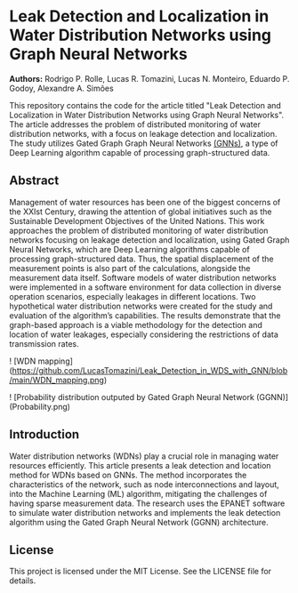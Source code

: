 # Leak Detection and Localization in Water Distribution Networks using Graph Neural Networks

**Authors:** Rodrigo P. Rolle, Lucas R. Tomazini, Lucas N. Monteiro, Eduardo P. Godoy, Alexandre A. Simões

This repository contains the code for the article titled "Leak Detection and Localization in Water Distribution Networks using Graph Neural Networks". The article addresses the problem of distributed monitoring of water distribution networks, with a focus on leakage detection and localization. The study utilizes Gated Graph Graph Neural Networks [(GNNs)](https://arxiv.org/abs/1511.05493), a type of Deep Learning algorithm capable of processing graph-structured data.

## Abstract
Management of water resources has been one of the biggest concerns of the XXIst Century, drawing the attention of global initiatives such as the Sustainable Development Objectives of the United Nations. This work approaches the problem of distributed monitoring of water distribution networks focusing on leakage detection and localization, using Gated Graph Neural Networks, which are Deep Learning algorithms capable of processing graph-structured data. Thus, the spatial displacement of the measurement points is also part of the calculations, alongside the measurement data itself. Software models of water distribution networks were implemented in a software environment for data collection in diverse operation scenarios, especially leakages in different locations. Two hypothetical water distribution networks were created for the study and evaluation of the algorithm’s capabilities. The results demonstrate that the graph-based approach is a viable methodology for the detection and location of water leakages, especially considering the restrictions of data transmission rates.

! [WDN mapping] (https://github.com/LucasTomazini/Leak_Detection_in_WDS_with_GNN/blob/main/WDN_mapping.png)

! [Probability distribution outputed by Gated Graph Neural Network (GGNN)] (Probability.png)


## Introduction
Water distribution networks (WDNs) play a crucial role in managing water resources efficiently. This article presents a leak detection and location method for WDNs based on GNNs. The method incorporates the characteristics of the network, such as node interconnections and layout, into the Machine Learning (ML) algorithm, mitigating the challenges of having sparse measurement data. The research uses the EPANET software to simulate water distribution networks and implements the leak detection algorithm using the Gated Graph Neural Network (GGNN) architecture.





## License
This project is licensed under the MIT License. See the LICENSE file for details.


